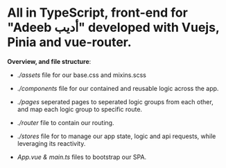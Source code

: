 # All in TypeScript, front-end for "Adeeb أديب" developed with Vuejs, Pinia and vue-router.

**Overview, and file structure**:

- _./assets_ file for our base.css and mixins.scss

- _./components_ file for our contained and reusable logic across the app.

- _./pages_ seperated pages to seperated logic groups from each other, and map
  each logic group to specific route.

- _./router_ file to contain our routing.

- _./stores_ file for to manage our app state, logic and api requests, while
  leveraging its reactivity.

- _App.vue & main.ts_ files to bootstrap our SPA.
